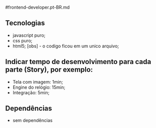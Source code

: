 #frontend-developer.pt-BR.md

## Tecnologias
 - javascript puro;
 - css puro;
 - html5;
 [obs] - o codigo ficou em um unico arquivo;

## Indicar tempo de desenvolvimento para cada parte (Story), por exemplo:
 - Tela com imagem: 1min;
 - Engine do relógio: 15min; 
 - Integração: 5min;

## Dependências
- sem dependências

